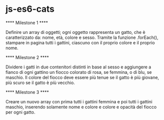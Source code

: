 # js-es6-cats


**** Milestone 1 ****

Definire un array di oggetti; ogni oggetto rappresenta un gatto, che è caratterizzato da: nome, età, colore e sesso.
Tramite la funzione .forEach(), stampare in pagina tutti i gattini, ciascuno con il proprio colore e il proprio nome.


**** Milestone 2 ****

Dividere i gatti in due contenitori distinti in base al sesso e aggiungere a fianco di ogni gattino un fiocco colorato di rosa, se femmina, o di blu, se maschio. Il colore del fiocco deve essere più tenue se il gatto è più giovane, più scuro se il gatto è più vecchio.

**** Milestone 3 ****

Creare un nuovo array con prima tutti i gattini femmina e poi tutti i gattini maschio, inserendo solamente nome e colore e colore e opacità del fiocco per ogni gatto.
